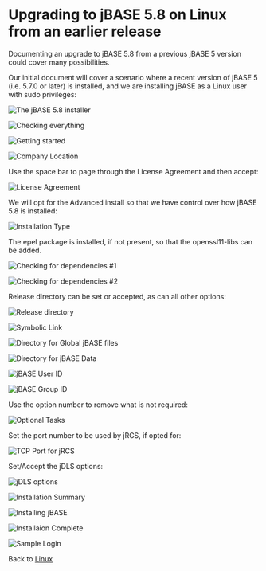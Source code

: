 # Upgrading to jBASE 5.8 on Linux from an earlier release

<PageHeader />

Documenting an upgrade to jBASE 5.8 from a previous jBASE 5 version could cover many possibilities.

Our initial document will cover a scenario where a recent version of jBASE 5 (i.e. 5.7.0 or later) is installed, and we are installing jBASE as a Linux user with sudo privileges:

![The jBASE 5.8 installer ](./UpgradingtoLinux58_1.jpg)  

![Checking everything](./UpgradingtoLinux58_2.jpg)  

![Getting started](./UpgradingtoLinux58_3.jpg)  

![Company Location](./UpgradingtoLinux58_4.jpg)  

Use the space bar to page through the License Agreement and then accept:

![License Agreement](./UpgradingtoLinux58_5.jpg)  

We will opt for the Advanced install so that we have control over how jBASE 5.8 is installed:

![Installation Type](./UpgradingtoLinux58_6.jpg)  

The epel package is installed, if not present, so that the openssl11-libs can be added.

![Checking for dependencies #1](./UpgradingtoLinux58_7.jpg)

![Checking for dependencies #2](./UpgradingtoLinux58_8.jpg)

Release directory can be set or accepted, as can all other options:

![Release directory](./UpgradingtoLinux58_9.jpg)  

![Symbolic Link](./UpgradingtoLinux58_10.jpg)

![Directory for Global jBASE files](./UpgradingtoLinux58_11.jpg)

![Directory for jBASE Data](./UpgradingtoLinux58_12.jpg)

![jBASE User ID](./UpgradingtoLinux58_13.jpg)  

![jBASE Group ID](./UpgradingtoLinux58_14.jpg)

Use the option number to remove what is not required:

![Optional Tasks](./UpgradingtoLinux58_15.jpg)

Set the port number to be used by jRCS, if opted for:

![TCP Port for jRCS](./UpgradingtoLinux58_16.jpg)

Set/Accept the jDLS options:

![jDLS options](./UpgradingtoLinux58_17.jpg)  

![Installation Summary](./UpgradingtoLinux58_18.jpg)  

![Installing jBASE](./UpgradingtoLinux58_19.jpg)  

![Installaion Complete](./UpgradingtoLinux58_20.jpg)  

![Sample Login](./UpgradingtoLinux58_21.jpg)  

Back to [Linux](./../README.md)  

<PageFooter />
